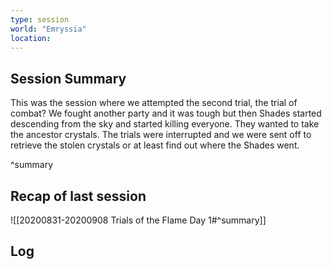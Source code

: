 ```yaml
---
type: session
world: "Emryssia"
location:
---
```


## Session Summary

This was the session where we attempted the second trial, the trial of combat? We fought another party and it was tough but then Shades started descending from the sky and started killing everyone. They wanted to take the ancestor crystals. The trials were interrupted and we were sent off to retrieve the stolen crystals or at least find out where the Shades went.

^summary

## Recap of last session

![[20200831-20200908 Trials of the Flame Day 1#^summary]]

## Log


